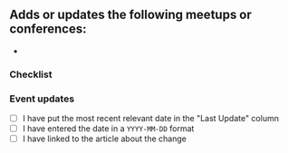 Adds or updates the following meetups or conferences:
 - 
 - 

### Checklist

### Event updates
 - [ ] I have put the most recent relevant date in the "Last Update" column
 - [ ] I have entered the date in a `YYYY-MM-DD` format
 - [ ] I have linked to the article about the change